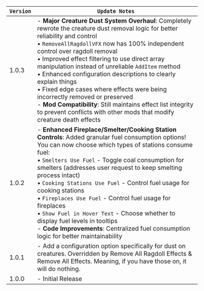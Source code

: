| `Version` | `Update Notes`                                                                                                                                                                                                                                                                                                                                                                                                                                                                                                                                                                                                                     |
|-----------|------------------------------------------------------------------------------------------------------------------------------------------------------------------------------------------------------------------------------------------------------------------------------------------------------------------------------------------------------------------------------------------------------------------------------------------------------------------------------------------------------------------------------------------------------------------------------------------------------------------------------------|
| 1.0.3     | - **Major Creature Dust System Overhaul**: Completely rewrote the creature dust removal logic for better reliability and control<br/>  • `RemoveAllRagdollVFX` now has 100% independent control over ragdoll removal<br/>  • Improved effect filtering to use direct array manipulation instead of unreliable `AddItem` method<br/>  • Enhanced configuration descriptions to clearly explain things<br/>  • Fixed edge cases where effects were being incorrectly removed or preserved<br/>- **Mod Compatibility**: Still maintains effect list integrity to prevent conflicts with other mods that modify creature death effects |
| 1.0.2     | - **Enhanced Fireplace/Smelter/Cooking Station Controls**: Added granular fuel consumption options! You can now choose which types of stations consume fuel:<br/>  • `Smelters Use Fuel` - Toggle coal consumption for smelters (addresses user request to keep smelting process intact)<br/>  • `Cooking Stations Use Fuel` - Control fuel usage for cooking stations<br/>  • `Fireplaces Use Fuel` - Control fuel usage for fireplaces<br/>  • `Show Fuel in Hover Text` - Choose whether to display fuel levels in tooltips<br/>- **Code Improvements**: Centralized fuel consumption logic for better maintainability          |
| 1.0.1     | - Add a configuration option specifically for dust on creatures.  Overridden by Remove All Ragdoll Effects & Remove All Effects. Meaning, if you have those on, it will do nothing.                                                                                                                                                                                                                                                                                                                                                                                                                                                |
| 1.0.0     | - Initial Release                                                                                                                                                                                                                                                                                                                                                                                                                                                                                                                                                                                                                  |